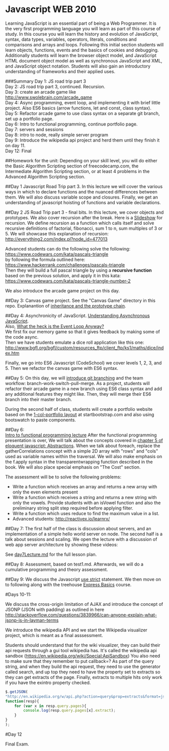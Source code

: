 Javascript WEB 2010  
====

Learning JavaScript is an essential part of being a Web Programmer.  It is the very first programming language you will learn as part of this course of study.  In this course you will learn the history and evolution of JavaScript, syntax, data types, variables, operators, literals, conditions and comparisons and arrays and loops.  Following this initial section students will learn objects, functions, events and the basics of cookies and debugging.  Additionally students will learn the browser object model, and JavaScript HTML document object model as well as synchronous JavaScript and XML, and JavaScript object notation.  Students will also gain an introductory understanding of frameworks and their applied uses.

###Summary
Day 1: JS road trip part 3  
Day 2: JS road trip part 3, continued. Recursion.  
Day 3: create an arcade game like http://www.swolebrain.com/arcade_game  
Day 4: Async programming, event loop, and implementing it with brief little project. Also ES6 basics (arrow functions, let and const, class syntax).  
Day 5: Refactor arcade game to use class syntax on a separate git branch, set up a portfolio page.  
Day 6: Intro to functional programming, continue portfolio page.  
Day 7: servers and sessions  
Day 8: intro to node, really simple server program  
Day 9: Introduce the wikipedia api project and herd them until they finish it on day 11.  
Day 12: Final

##Homework for the unit:
Depending on your skill level, you will do either the Basic Algorithm Scripting section of freecodecamp.com, the Intermediate Algorithm Scripting section, or at least 4 problems in the Advanced Algorithm Scripting section.

##Day 1
Javascript Road Trip part 3. In this lecture we will cover the various ways in which to declare functions and the nuanced differences between them. We will also discuss variable scope and closures. Finally, we get an understanding of javascript hoisting of functions and variable declarations.

##Day 2
JS Road Trip part 3 - final bits. In this lecture, we cover objects and prototypes. We also cover recursion after the break. Here is a [Slideshow](https://docs.google.com/presentation/d/1UYrhGqQdHogVWpzmpHy6C8ewe3EFrYYUuAZgwo_ct7Q/edit#slide=id.p) for recursion. We define recursion as a function which calls itself and solve recursive definitions of factorial, fibonacci, sum 1 to n, sum multiples of 3 or 5. We will showcase this explanation of recursion: http://everything2.com/index.pl?node_id=477013  

Advanced students can do the following solve the following:   https://www.codewars.com/kata/pascals-triangle  
by following the formula outlined here:  
https://www.hackerrank.com/challenges/pascals-triangle  
Then they will build a full pascal triangle by using a **recursive function** based on the previous solution, and apply it in this kata:  https://www.codewars.com/kata/pascals-triangle-number-2  

We also introduce the arcade game project on this day.

##Day 3:
Canvas game project. See the "Canvas Game" directory in this repo. Explanantion of [inheritance and the prototype chain](https://developer.mozilla.org/en-US/docs/Web/JavaScript/Inheritance_and_the_prototype_chain).

##Day 4:
Asynchronicity of JavaScript. [Understanding Asynchronous JavaScript](https://www.youtube.com/watch?v=vMfg0xGjcOI).  
Also, [What the heck is the Event Loop Anyway?](https://www.youtube.com/watch?v=8aGhZQkoFbQ)  
We first fix our memory game so that it gives feedback by making some of the code async.  
Then we have students emulate a dice roll application like this one: http://www.bgfl.org/bgfl/custom/resources_ftp/client_ftp/ks1/maths/dice/index.htm  

Finally, we go into ES6 Javascript (CodeSchool) we cover levels 1, 2, 3, and 5. Then we refactor the canvas game with ES6 syntax.

##Day 5:
On this day, we will [introduce git branching](http://gitimmersion.com/lab_01.html) and the team workflow: branch-work-switch-pull-merge. As a project, students will refactor their arcade game in a new branch using ES6 class syntax and add any additional features they might like. Then, they will merge their ES6 branch into their master branch.

During the second half of class, students will create a portfolio website based on the [1-col-portfolio layout](http://blackrockdigital.github.io/startbootstrap-1-col-portfolio/) at startbootstrap.com and also using bootswatch to paste components.

##Day 6:  
[Intro to functional programming lecture](https://docs.google.com/presentation/d/1NTxza91hMToWKqRyKll48AuxwamEik_nj4W1Cj6d8hs/edit?usp=sharing)
After the functional programming presentation is over, We will talk about the concepts covered in [chapter 5 of eloquent javascript: Abstractions](https://docs.google.com/presentation/d/1JxBhgt37xZgazl9gXMCQB9acQu7B-qvLdeO_SZlvyu4/edit#slide=id.p). When we talk about foreach, replace the gatherCorrelations concept with a simple 2D array with "rows" and "cols" used as variable names within the traversal. We will also make emphasis on the f.apply syntax in the transparentwrapping function described in the book. We will also place special emphasis on "The Cost" section.

The assessment will be to solve the following problems:
- Write a function which receives an array and returns a new array with only the even elements present
- Write a function which receives a string and returns a new string with only the vowels. Provide students with an isVowel function and also the preliminary string split step required before applying filter.
- Write a function which uses reduce to find the maximum value in a list.
- Advanced students: http://reactivex.io/learnrx/


##Day 7:
The first half of the class is discussion about servers, and an implementation of a simple hello world server on node. The second half is a talk about sessions and scaling. We open the lecture with a discussion of web app server architecture by showing these videos:

See [day7Lecture.md](day7Lecture.md) for the full lesson plan.

##Day 8:
Assessment, based on test1.md.
Afterwards, we will do a cumulative programming and theory assessment.

##Day 9:
We discuss the Javascript [use strict](https://teamtreehouse.com/library/the-javascript-use-strict-statement-2) statement. We then move on to following along with the treehouse [Express Basics](https://teamtreehouse.com/library/install-expressjs) course.  

#Days 10-11:

We discuss the cross-origin limitation of AJAX and introduce the concept of JSONP (JSON with padding) as outlined in here http://stackoverflow.com/questions/3839966/can-anyone-explain-what-jsonp-is-in-layman-terms  

We introduce the wikipedia API and we start the Wikipedia visualizer project, which is meant as a final asssessment.  

Students should understand that for the wiki visualizer, they can build their api requests through a gui tool wikipedia has. It's called the wikipedia api sandbox (https://en.wikipedia.org/wiki/Special:ApiSandbox) You also need to make sure that they remember to put callback=? As part of the query string, and when they build the api request, they need to use the generator called search, and up top they need to have the property set to extracts so they can get extracts of the page. Finally, extracts to multiple hits only work if you have the exintro property checked.  

```javascript
$.getJSON(
"http://en.wikipedia.org/w/api.php?action=query&prop=extracts&format=json&generator=search&gsrsearch=julio&callback=?",
function(resp){
	for (var x in resp.query.pages){
		console.log(resp.query.pages[x].extract);
	}
}
);
```

#Day 12

Final Exam.
